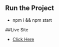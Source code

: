 ## Run the Project
- npm i && npm start

##Live Site
- [Click Here](https://expense-tracker-project-2808.netlify.app/)
